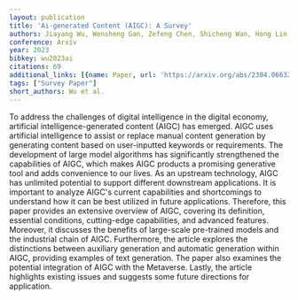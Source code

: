 ```yaml
---
layout: publication
title: 'Ai-generated Content (AIGC): A Survey'
authors: Jiayang Wu, Wensheng Gan, Zefeng Chen, Shicheng Wan, Hong Lin
conference: Arxiv
year: 2023
bibkey: wu2023ai
citations: 69
additional_links: [{name: Paper, url: 'https://arxiv.org/abs/2304.06632'}]
tags: ["Survey Paper"]
short_authors: Wu et al.
---
```

To address the challenges of digital intelligence in the digital economy,
artificial intelligence-generated content (AIGC) has emerged. AIGC uses
artificial intelligence to assist or replace manual content generation by
generating content based on user-inputted keywords or requirements. The
development of large model algorithms has significantly strengthened the
capabilities of AIGC, which makes AIGC products a promising generative tool and
adds convenience to our lives. As an upstream technology, AIGC has unlimited
potential to support different downstream applications. It is important to
analyze AIGC's current capabilities and shortcomings to understand how it can
be best utilized in future applications. Therefore, this paper provides an
extensive overview of AIGC, covering its definition, essential conditions,
cutting-edge capabilities, and advanced features. Moreover, it discusses the
benefits of large-scale pre-trained models and the industrial chain of AIGC.
Furthermore, the article explores the distinctions between auxiliary generation
and automatic generation within AIGC, providing examples of text generation.
The paper also examines the potential integration of AIGC with the Metaverse.
Lastly, the article highlights existing issues and suggests some future
directions for application.